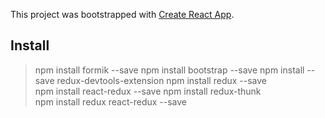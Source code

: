 This project was bootstrapped with [Create React App](https://github.com/facebook/create-react-app).

## Install

> npm install formik --save
> npm install bootstrap --save
> npm install --save redux-devtools-extension
> npm install redux --save   
> npm install react-redux --save
> npm install redux-thunk       
> npm install redux react-redux --save
